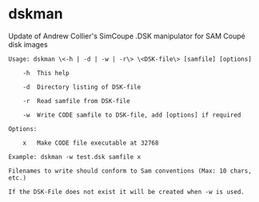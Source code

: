 # dskman
Update of Andrew Collier's SimCoupe .DSK manipulator for SAM Coupé disk images

	Usage: dskman \<-h | -d | -w | -r\> \<DSK-file\> [samfile] [options]

		-h  This help
  
		-d  Directory listing of DSK-file
  
		-r  Read samfile from DSK-file
  
		-w  Write CODE samfile to DSK-file, add [options] if required

	Options:

		x	Make CODE file executable at 32768

	Example: dskman -w test.dsk samfile x

	Filenames to write should conform to Sam conventions (Max: 10 chars, etc.)

	If the DSK-File does not exist it will be created when -w is used.
